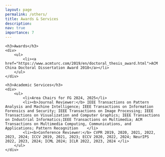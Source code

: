 ```yaml
---
layout: page
permalink: /others/
title: Awards & Services
description: 
nav: true
importance: 7
---
```

<div>

    <h3>Awards</h3>
	<div>
        <ul>
            <li><a href="https://www.acmturc.com/2019/en/doctoral_thesis_award.html">ACM China Doctoral Dissertation Award 2018</a></li>
        </ul>    
	</div>

    <h3>Academic Services</h3>
    <div>
        <ul>
            <li>Area Chairs for FG 2024, 2025</li>
            <li><b>Journal Reviewer:</b> IEEE Transactions on Pattern Analysis and Machine Intelligence; IEEE Transactions on Information Forensics and Security; IEEE Transactions on Image Processing; IEEE Transactions on Visualization and Computer Graphics; IEEE Transactions on Industrial Informatics;IEEE Transactions on Multimedia; ACM Transactions on Multimedia Computing, Communications, and Applications; Pattern Recognition    </li>
            <li><b>Conference Reviewer:</b> CVPR 2019, 2020, 2021, 2022, 2023, 2024; ICCV 2019, 2021, 2023; ECCV 2020, 2022, 2024; NeurIPS 2022, 2023, 2024; ICML 2024; ICLR 2022, 2023, 2024 </li>
        </ul>    
    </div>


</div>
